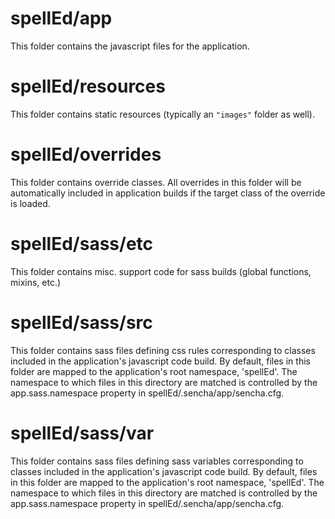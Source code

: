# spellEd/app

This folder contains the javascript files for the application.

# spellEd/resources

This folder contains static resources (typically an `"images"` folder as well).

# spellEd/overrides

This folder contains override classes. All overrides in this folder will be 
automatically included in application builds if the target class of the override
is loaded.

# spellEd/sass/etc

This folder contains misc. support code for sass builds (global functions, 
mixins, etc.)

# spellEd/sass/src

This folder contains sass files defining css rules corresponding to classes
included in the application's javascript code build.  By default, files in this 
folder are mapped to the application's root namespace, 'spellEd'. The
namespace to which files in this directory are matched is controlled by the
app.sass.namespace property in spellEd/.sencha/app/sencha.cfg. 

# spellEd/sass/var

This folder contains sass files defining sass variables corresponding to classes
included in the application's javascript code build.  By default, files in this 
folder are mapped to the application's root namespace, 'spellEd'. The
namespace to which files in this directory are matched is controlled by the
app.sass.namespace property in spellEd/.sencha/app/sencha.cfg. 
